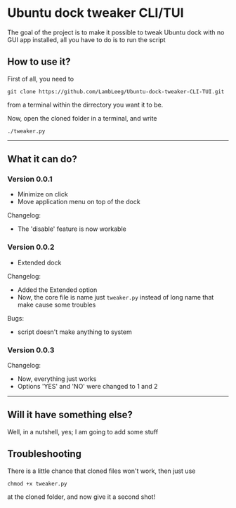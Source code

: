# Ubuntu dock tweaker CLI/TUI
The goal of the project is to make it possible to tweak Ubuntu dock with no GUI app installed, all you have to do is to run the script

## How to use it?
First of all, you need to 
```
git clone https://github.com/LambLeeg/Ubuntu-dock-tweaker-CLI-TUI.git
```
 from a terminal within the dirrectory you want it to be.

Now, open the cloned folder in a terminal, and write 
```
./tweaker.py 
``` 
___

## What it can do?

### Version 0.0.1
- Minimize on click
- Move application menu on top of the dock

Changelog:
- The 'disable' feature is now workable

### Version 0.0.2
- Extended dock

Changelog:
- Added the Extended option
- Now, the core file is name just `tweaker.py` instead of long name that make cause some troubles

Bugs:
- script doesn't make anything to system

### Version 0.0.3
Changelog:
- Now, everything just works
- Options 'YES' and 'NO' were changed to 1 and 2
___

## Will it have something else?
Well, in a nutshell, yes; I am going to add some stuff

## Troubleshooting
There is a little chance that cloned files won't work, then just use 
```
chmod +x tweaker.py
```
 at the cloned folder, and now give it a second shot!
